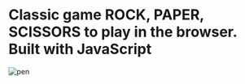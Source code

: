 # Classic game ROCK, PAPER, SCISSORS to play in the browser. Built with JavaScript
![pen](https://user-images.githubusercontent.com/88128089/164185172-4ae93c6b-471d-4358-b1cb-487b7b8ac404.png)
